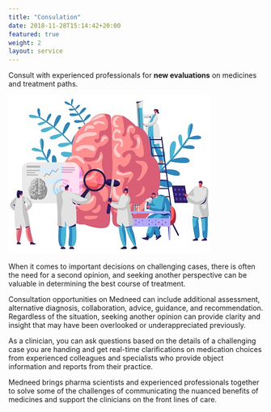 ```yaml
---
title: "Consulation"
date: 2018-11-28T15:14:42+20:00 
featured: true
weight: 2
layout: service
---
```


Consult with experienced professionals for **new evaluations** on medicines and treatment paths.

![Medical Community](/images/illustrations/providers.jpg)
 
When it comes to important decisions on challenging cases, there is often the need for a second opinion, and seeking another perspective can be valuable in determining the best course of treatment. 

Consultation opportunities on Medneed can include additional assessment, alternative diagnosis, collaboration, advice, guidance, and recommendation. Regardless of the situation, seeking another opinion can provide clarity and insight that may have been overlooked or underappreciated previously.

As a clinician, you can ask questions based on the details of a challenging case you are handing and get real-time clarifications on medication choices from experienced colleagues and specialists who provide object information and reports from their practice.

Medneed brings pharma scientists and experienced professionals together to solve some of the challenges of communicating the nuanced benefits of medicines and support the clinicians on the front lines of care.



